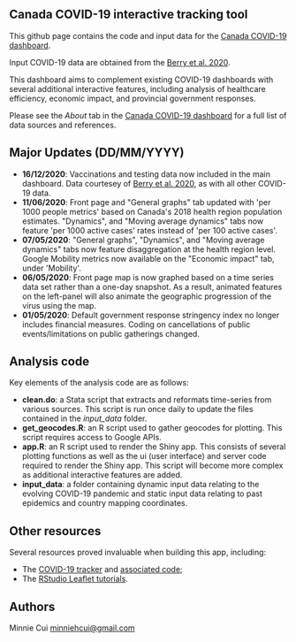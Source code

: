 ## Canada COVID-19 interactive tracking tool

This github page contains the code and input data for the [Canada COVID-19 dashboard](https://mhcui.shinyapps.io/Canada_COVID/).

Input COVID-19 data are obtained from the [Berry et al. 2020](https://github.com/ishaberry/Covid19Canada).

This dashboard aims to complement existing COVID-19 dashboards with several additional interactive features, including analysis of healthcare efficiency, economic impact, and provincial government responses. 

Please see the *About* tab in the [Canada COVID-19 dashboard](https://mhcui.shinyapps.io/Canada_COVID/) for a full list of data sources and references.

## Major Updates (DD/MM/YYYY)
- **16/12/2020**: Vaccinations and testing data now included in the main dashboard. Data courtesey of [Berry et al. 2020](https://github.com/ishaberry/Covid19Canada), as with all other COVID-19 data. 
- **11/06/2020**: Front page and "General graphs" tab updated with 'per 1000 people metrics' based on Canada's 2018 health region population estimates. "Dynamics", and "Moving average dynamics" tabs now feature 'per 1000 active cases' rates instead of 'per 100 active cases'.
- **07/05/2020**: "General graphs", "Dynamics", and "Moving average dynamics" tabs now feature disaggregation at the health region level. Google Mobility metrics now available on the "Economic impact" tab, under 'Mobility'.
- **06/05/2020**: Front page map is now graphed based on a time series data set rather than a one-day snapshot. As a result, animated features on the left-panel will also animate the geographic progression of the virus using the map.
- **01/05/2020**: Default government response stringency index no longer includes financial measures. Coding on cancellations of public events/limitations on public gatherings changed.

## Analysis code

Key elements of the analysis code are as follows:
- **clean.do**: a Stata script that extracts and reformats time-series from various sources. This script is run once daily to update the files contained in the *input_data* folder.
- **get_geocodes.R**: an R script used to gather geocodes for plotting. This script requires access to Google APIs.
- **app.R**: an R script used to render the Shiny app. This consists of several plotting functions as well as the ui (user interface) and server code required to render the Shiny app. This script will become more complex as additional interactive features are added.
- **input_data**: a folder containing dynamic input data relating to the evolving COVID-19 pandemic and static input data relating to past epidemics and country mapping coordinates.

## Other resources

Several resources proved invaluable when building this app, including:
- The [COVID-19 tracker](https://vac-lshtm.shinyapps.io/ncov_tracker/) and [associated code](https://github.com/eparker12/nCoV_tracker);
- The [RStudio Leaflet tutorials](https://rstudio.github.io/leaflet/).

## Authors
Minnie Cui
minniehcui@gmail.com
